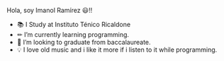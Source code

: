 Hola, soy Imanol Ramírez 😃!!

- 📚 I Study at Instituto Ténico Ricaldone
- ✏ I’m currently learning programming.
- 🎇 I’m looking to graduate from baccalaureate.
- 💡 I love old music and i like it more if i listen to it while programming.


